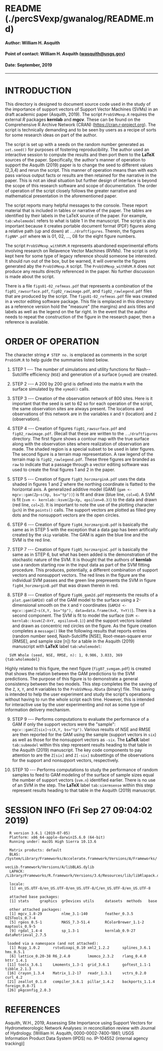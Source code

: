 # README (./percSVexp/gwanalog/README.md)

#### Author:           William H. Asquith
#### Point of contact: William H. Asquith (wasquith@usgs.gov)
#### Date:             September, 2019

***

# INTRODUCTION

This directory is designed to document source code used in the study of the importance of support vectors of Support Vector Machines (SVMs) in an draft academic paper (Asquith, 2019).  The script `ProbSVMexp.R` requires the external _R_ packages **kernlab** and **mgcv**. These can be found on the Comprehensive R Archive Network (CRAN) (https://cran.r-project.org). The script is technically demanding and to be seen by users as a recipe of sorts for some research ideas on part of the author.

The script is set up with a seeds on the random number generated as `set.seed()` for purposes of fostering reproducibility. The author used an interactive session to compute the results and then port them to the **LaTeX** sources of the paper. Specifically, the author's manner of operation to support the Asquith (2019) paper is to change the seed to different values (2,3,4) and rerun the script. This manner of operation means than with each pass various output facts or results are then retained for the narrative in the paper. This is not an ideal situation but further design of interface is beyond the scope of this research software and scope of documentation. The order of operation of the script closely follows the greater narrative and mathematical presentation in the aforementioned paper.

The script reports many helpful messages to the console. These report material that is included in tables or narrative of the paper. The tables are identified by their labels in the LaTeX source of the paper. For example, `tab:wholemodel` refers to what is table 1 in the manuscript. The script is also important because it creates portable document format (PDF) figures along a relative path (up and down) at `../draftfigures`. Therein, the figures `figNN*.pdf` where `NN` is 01, 02, ..., 08 for the eight figure numbers.

The script `ProbSVMexp_withRVM.R` represents abandoned experimental efforts involving research on Relavence Vector Machines (RVMs). The script is only kept here for some type of legacy reference should someone be interested. It should run out of the box, but be warned, it will overwrite the figures generated aby the `ProbSVMexp.R` script. The `ProbSVMexp_withRVM.R` does not produce any results directly referenced in the paper. No further discussion is made about the script.

There is a file `figs01-02_refmeas.pdf` that represents a combination of the `fig01_rawsurface.pdf`, `fig02_rawimage.pdf`, and `fig02_rawlegend.pdf` files that are produced by the script. The `figs01-02_refmeas.pdf` file was created in a vector editing software package. This file is emplaced in this directory as a reference version hold the "measure" (the margins) and axis titles and labels as well as the legend on the far right. In the event that the author needs to repeat the construction of the figure in the research paper, then a reference is available.

# ORDER OF OPERATION

The character string `# STEP no.` is emplaced as comments in the script `ProbSVM.R` to help guide the summaries listed below.

1. STEP 1 --- The number of simulations and utility functions for Nash--Sutcliffe efficiency (`NSE`) and generation of a surface (`xymod`) are created.

2. STEP 2 --- A 200 by 200 grid is defined into the matrix `M` with the surface simulated by the `xymod()` calls.

3. STEP 3 --- Creation of the observation network of 800 sites. Here is it important that the seed is set to 62 so for each operation of the script, the same observation sites are always present. The locations and observations of this network are in the variables `X` and `Y` (location) and `Z` (observation).

4. STEP 4 --- Creation of figures `fig01_rawsurface.pdf` and `fig02_rawimage.pdf`. (Recall that these are written to the `../draftfigures` directory. The first figure shows a contour map with the true surface along with the observation sites where realization of observation are made. The shaded region is a special subset to be used in later figures. The second figure is a terrain map representation. A raw legend of the terrain map is `fig02_rawlegend.pdf`. These three figures are branded as `raw` to indicate that a passage through a vector editing software was used to create the final figures 1 and 2 in the paper.

5. STEP 5 --- Creation of figure `fig03_horzmarginA.pdf` uses the data shaded in figures 1 and 2 where the northing coordinate is flatted to the horizontal axis. A generalized additive model (GAM) (`gam <- mgcv::gam(Zp~s(Xp, bs="tp"))`) is fit and draw (blue line, `col=4`). A SVM is fit (`svm <- kernlab::ksvm(Zp~Xp, epsilon=0.3)`) to the data and drawn (red line, `col=2`). It is important to note the use of the plotting character (`pch`) in the `points()` calls. The support vectors are plotted as filled grey dots and the nonsupport vectors are the open circles.

6. STEP 6 --- Creation of figure `fig04_horzmarginB.pdf` is basically the same as in STEP 5 with the exception that a data gap has been artifically created by the `skip` variable. The GAM is again the blue line and the SVM is the red line.

7. STEP 7 --- Creation of figure `fig05_horzmarginC.pdf` is basically the same as in STEP 6, but what has been added is the demonstration of the stochastic nature of the SVM. It is thought that the authors of **kernlab** use a random starting row in the input data as part of the SVM fitting procedure. This produces, potentially, a different combination of support vectors and nonsupport vectors. The red lines in the figure are the individual SVM passes and the green line prepresents the SVM in figure `fig04_horzmarginB.pdf` that was drawn therein in red.

8. STEP 8 --- Creation of figure `fig06_gam2d.pdf` represents the results of a `plot.gam(GAM2d)` call of the GAM model to the surface using a 2-dimensional smooth on the `X` and `Y` coordinates (`GAM2d <- mgcv::gam(Z~s(X,Y, bs="tp"), data=data.frame(X=X, Y=Y))`). There is a second component. The SVM is fit to model the surface (`SVM <- kernlab::ksvm(Z~X+Y, epsilon=0.1)`) and the support vectors isolated and drawn as concentric red circles on the figure. As the figure creation completes a `message()` like the following results that reports entries (random number seed, Nash-Sutcliffe [NSE], Root-mean-square error [RMSE], and sample size [n]) for a table in the Asquith (2019) manuscript with **LaTeX** label `tab:wholemodel`:
```{r}
  SVM Whole (seed, NSE, RMSE, n): 1, 0.986, 3.033, 369 {tab:wholemodel}
```
Highly related to this figure, the next figure (`fig07_svmgam.pdf`) is created that shows the relation between the GAM predictions to the SVM predictions. The purpose of this figure is to demonstrate a general consistency between the two models. This step completes the the saving of the `Z`, `X`, `Y`, and `M` variables to the `ProbSVMexp.RData` (binary) file. This saving is intended to help the user experiment and study the script's operations without having to run the whole script each time. However, this is intended for interactive use by the user experimenting and not as some type of information delivery mechanism.

9. STEP 9 --- Performs computations to evaluate the performance of a GAM if only the support vectors were the "sample": `mgcv::gam(Z[six]~s(X,Y, bs="tp")`. Various results of NSE and RMSE are then reported for the GAM using the sample (support vectors in `six`) as well as those for the nonsupport vectors as `-six`. The **LaTeX** label `tab:submodel` within this step represent results heading to that table in the Asquith (2019) manuscript. The key code components to pay attention to are the `Z[six]` and `Z[-six]` subsettings of the observations for the support and nonsupport vectors, respectively.

10. STEP 10 --- Performs computations to study the performance of random samples to feed to GAM modeling of the surface of sample sizes equal the number of support vectors (`svm.n`) identified earlier. There is no use of an SVM in the step. The **LaTeX** label `tab:simrmsense` within this step represent results heading to that table in the Asquith (2019) manuscript.

# SESSION INFO (Fri Sep 27 09:04:02 2019)
```{r}
  R version 3.6.1 (2019-07-05)
  Platform: x86_64-apple-darwin15.6.0 (64-bit)
  Running under: macOS High Sierra 10.13.6

  Matrix products: default
  BLAS:     /System/Library/Frameworks/Accelerate.framework/Versions/A/Frameworks/
                                       vecLib.framework/Versions/A/libBLAS.dylib
  LAPACK: /Library/Frameworks/R.framework/Versions/3.6/Resources/lib/libRlapack.dylib

  locale:
  [1] en_US.UTF-8/en_US.UTF-8/en_US.UTF-8/C/en_US.UTF-8/en_US.UTF-8

  attached base packages:
  [1] stats     graphics  grDevices utils     datasets  methods   base     

  other attached packages:
  [1] mgcv_1.8-29         nlme_3.1-140        feather_0.3.5       GISTools_0.7-4     
  [5] rgeos_0.5-1         MASS_7.3-51.4       RColorBrewer_1.1-2  maptools_0.9-5     
  [9] rgdal_1.4-4         sp_1.3-1            kernlab_0.9-27      dataRetrieval_2.7.5

 loaded via a namespace (and not attached):
  [1] Rcpp_1.0.2      rstudioapi_0.10 xml2_1.2.2      splines_3.6.1   hms_0.5.1      
  [6] lattice_0.20-38 R6_2.4.0        lmomco_2.3.2    rlang_0.4.0     httr_1.4.1     
 [11] tools_3.6.1     Lmoments_1.3-1  grid_3.6.1      goftest_1.1-1   tibble_2.1.3   
 [16] crayon_1.3.4    Matrix_1.2-17   readr_1.3.1     vctrs_0.2.0     curl_4.2       
 [21] zeallot_0.1.0   compiler_3.6.1  pillar_1.4.2    backports_1.1.4 foreign_0.8-71 
 [26] pkgconfig_2.0.3
```

# REFERENCES

Asquith, W.H., 2019, Assessing Site Importance using Support Vectors for Hydrometeorologic Network Analyses: in reconciliation review with Journal of Hydrology. [William H. Asquith, 0000-0002-7400-1861; USGS Information Product Data System (IPDS) no. IP-104552 (internal agency tracking)]

